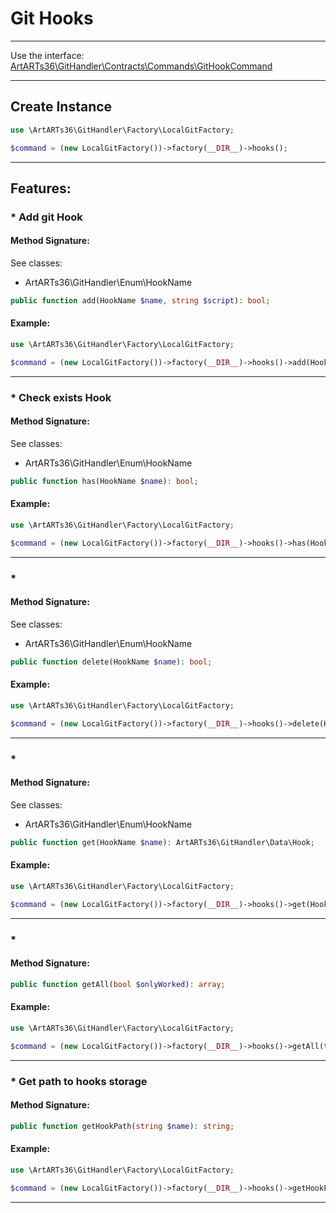 # Git Hooks

---

Use the interface: [ArtARTs36\GitHandler\Contracts\Commands\GitHookCommand](/Users/artem/PhpstormProjects/artarts36/libraries/git/src/Contracts/Commands/GitHookCommand.php)

---

## Create Instance

```php
use \ArtARTs36\GitHandler\Factory\LocalGitFactory;

$command = (new LocalGitFactory())->factory(__DIR__)->hooks();
```

---

## Features:

### * Add git Hook

#### Method Signature:
See classes: 

* ArtARTs36\GitHandler\Enum\HookName
```php
public function add(HookName $name, string $script): bool;
```

#### Example:

```php
use \ArtARTs36\GitHandler\Factory\LocalGitFactory;

$command = (new LocalGitFactory())->factory(__DIR__)->hooks()->add(HookName::from(HookName::APPLY_PATH_MSG), 'script-test');
```

---
### * Check exists Hook

#### Method Signature:
See classes: 

* ArtARTs36\GitHandler\Enum\HookName
```php
public function has(HookName $name): bool;
```

#### Example:

```php
use \ArtARTs36\GitHandler\Factory\LocalGitFactory;

$command = (new LocalGitFactory())->factory(__DIR__)->hooks()->has(HookName::from(HookName::APPLY_PATH_MSG));
```

---
### * 

#### Method Signature:
See classes: 

* ArtARTs36\GitHandler\Enum\HookName
```php
public function delete(HookName $name): bool;
```

#### Example:

```php
use \ArtARTs36\GitHandler\Factory\LocalGitFactory;

$command = (new LocalGitFactory())->factory(__DIR__)->hooks()->delete(HookName::from(HookName::APPLY_PATH_MSG));
```

---
### * 

#### Method Signature:
See classes: 

* ArtARTs36\GitHandler\Enum\HookName
```php
public function get(HookName $name): ArtARTs36\GitHandler\Data\Hook;
```

#### Example:

```php
use \ArtARTs36\GitHandler\Factory\LocalGitFactory;

$command = (new LocalGitFactory())->factory(__DIR__)->hooks()->get(HookName::from(HookName::APPLY_PATH_MSG));
```

---
### * 

#### Method Signature:

```php
public function getAll(bool $onlyWorked): array;
```

#### Example:

```php
use \ArtARTs36\GitHandler\Factory\LocalGitFactory;

$command = (new LocalGitFactory())->factory(__DIR__)->hooks()->getAll(true);
```

---
### * Get path to hooks storage

#### Method Signature:

```php
public function getHookPath(string $name): string;
```

#### Example:

```php
use \ArtARTs36\GitHandler\Factory\LocalGitFactory;

$command = (new LocalGitFactory())->factory(__DIR__)->hooks()->getHookPath('name-test');
```

---
